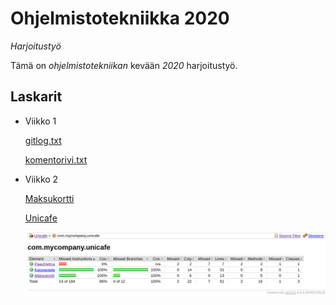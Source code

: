 # Ohjelmistotekniikka 2020
*Harjoitustyö*

Tämä on *ohjelmistotekniikan* kevään _2020_ harjoitustyö.

## Laskarit 

* Viikko 1

  [gitlog.txt](https://github.com/juhakaup/ot-harjoitustyo/blob/master/laskarit/viikko1/gitlog.txt)

  [komentorivi.txt](https://github.com/juhakaup/ot-harjoitustyo/blob/master/laskarit/viikko1/komentorivi.txt)

* Viikko 2

  [Maksukortti](https://github.com/juhakaup/ot-harjoitustyo/tree/master/laskarit/viikko2/Maksukortti)
  
  [Unicafe](https://github.com/juhakaup/ot-harjoitustyo/tree/master/laskarit/viikko2/Unicafe)
  
  ![alt text](https://github.com/juhakaup/ot-harjoitustyo/blob/master/laskarit/viikko2/jacoco.png)
